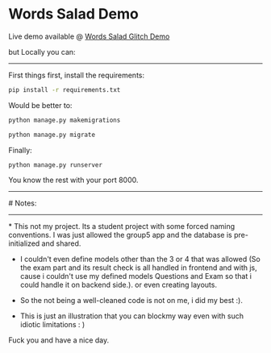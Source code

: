 # Words Salad Demo

Live demo available @ <a href="https://cat-rare-cupcake.glitch.me/">Words Salad Glitch Demo</a>

but Locally you can:
<hr />
First things first, install the requirements:

```bash
pip install -r requirements.txt
```

Would be better to:
```bash
python manage.py makemigrations

```


```bash
python manage.py migrate

```

Finally:
```bash
python manage.py runserver
```

You know the rest with your port 8000.
<hr />
# Notes:
<hr />
* This not my project. Its a student project with some forced naming conventions. I was just allowed the group5 app and the database is pre-initialized and shared.<br>

* I couldn't even define models other than the 3 or 4 that was allowed (So the exam part and its result check is all handled in frontend and with js,<br>
    cause i couldn't use my defined models Questions and Exam so that i could handle it on backend side.). or even creating layouts.
* So the not being a well-cleaned code is not on me, i did my best :).

* This is just an illustration that you can blockmy way even with such idiotic limitations : )

Fuck you and have a nice day.